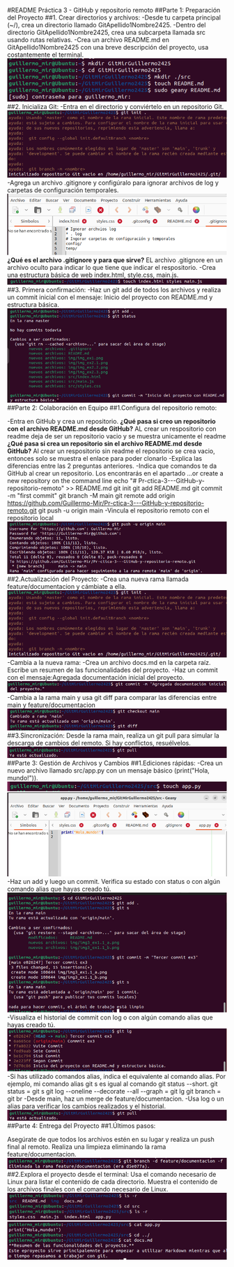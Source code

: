 #README Práctica 3 - GitHub y repositorio remoto
##Parte 1: Preparación del Proyecto
##1. Crear directorios y archivos:
-Desde tu carpeta principal (~/), crea un directorio llamado GitApellido1Nombre2425.
-Dentro del directorio GitApellido1Nombre2425, crea una subcarpeta llamada src usando rutas relativas.
-Crea un archivo README.md en GitApellido1Nombre2425 con una breve descripción del proyecto, usa costantemente el terminal.
![ex1](./img/img_ex1.png)
##2. Inicializa Git:
-Entra en el directorio y conviértelo en un repositorio Git.
![ex2](./img/img_ex2.1.png)
-Agrega un archivo .gitignore y configúralo para ignorar archivos de log y carpetas de configuración temporales.
![ex2](./img/img_ex2.2.png)
**¿Qué es el archivo .gitignore y para que sirve?** EL archivo .gitignore en un archivo oculto para indicar lo que tiene que indicar el respositorio.
-Crea una estructura básica de web index.html, style.css, main.js.
![ex2](./img/img_ex2.3.png)
##3. Primera confirmación:
-Haz un git add de todos los archivos y realiza un commit inicial con el mensaje:
Inicio del proyecto con README.md y estructura básica.
![ex3](./img/img_ex3.png)
##Parte 2: Colaboración en Equipo
##1.Configura del repositorio remoto:

-Entra en GitHub y crea un repositorio.
**¿Qué pasa si creo un repositorio con el archivo README.md desde GitHub?** AL crear un respositorio con readme deja de ser un repositorio vacio y se muestra unicamente el readme
**¿Qué pasa si crea un repositorio sin el archivo README.md desde GitHub?** Al crear un respositorio sin readme el repositorio se crea vacio, entonces solo se muestra el enlace para poder clonarlo 
-Explica las diferencias entre las 2 preguntas anteriores.
-Indica que comandos te da GitHub al crear un repositorio. Los encontrarás en el apartado …or create a new repository on the command line 
	echo "# Pr-ctica-3---GitHub-y-repositorio-remoto" >> README.md
	git init
	git add README.md
	git commit -m "first commit"
	git branch -M main
	git remote add origin https://github.com/Guillermo-Mir/Pr-ctica-3---GitHub-y-repositorio-remoto.git
	git push -u origin main
-Vincula el repositorio remoto con el repositorio local
![ex3](./img/img_ex3.1.png)
##2.Actualización del Proyecto:
-Crea una nueva rama llamada feature/documentacion y cámbiate a ella.
![ex2.1](./img/img_ex2.1.png)
-Cambia a la nueva rama:
-Crea un archivo docs.md en la carpeta raíz. Escribe un resumen de las funcionalidades del proyecto.
-Haz un commit con el mensaje:Agregada documentación inicial del proyecto.
![ex2.1](./img/img2_ex2.3.1.png)
-Cambia a la rama main y usa git diff para comparar las diferencias entre main y feature/documentacion
![ex2.1](./img/img2_ex2.4.png)
##3.Sincronización:
Desde la rama main, realiza un git pull para simular la descarga de cambios del remoto. Si hay conflictos, resuélvelos.
![ex2.1](./img/img2_ex3.png)
##Parte 3: Gestión de Archivos y Cambios
##1.Ediciones rápidas:
-Crea un nuevo archivo llamado src/app.py con un mensaje básico (print("Hola, mundo!")).
![ex3.1](./img/img3_ex1.1_a.png)
![ex3.1](./img/img3_ex1.1_b.png)
-Haz un add y luego un commit. Verifica su estado con  status o con algún comando alias que hayas creado tú.
![ex3.1](./img/img3_ex1.2.png)
-Visualiza el historial de commit con log o con algún comando alias que hayas creado tú.
![ex3.1](./img/img3_ex1.3.png)
-Si has utilizado comandos alias, indica el equivalente al comando alias. Por ejemplo, mi comando alias git s es igual al comando git status --short.
git status = git s
git log --oneline --decorate --all --graph = git lg
git branch = git br
-Desde main, haz un merge de feature/documentacion.
-Usa log o un alias para verificar los cambios realizados y el historial.
![ex3](./img/img2_ex3.png)
##Parte 4: Entrega del Proyecto
##1.Últimos pasos:

Asegúrate de que todos los archivos estén en su lugar y realiza un push final al remoto.
Realiza una limpieza eliminando la rama feature/documentacion.
![ex4](./img/img4_ex1.2.png)
##2.Explora el proyecto desde el terminal:
Usa el comando necesario de Linux para listar el contenido de cada directorio.
Muestra el contenido de los archivos finales con el comando necesario de Linux.
![ex4](./img/img4_ex2.1.png)
![ex4](./img/img4_ex2.2.png)
